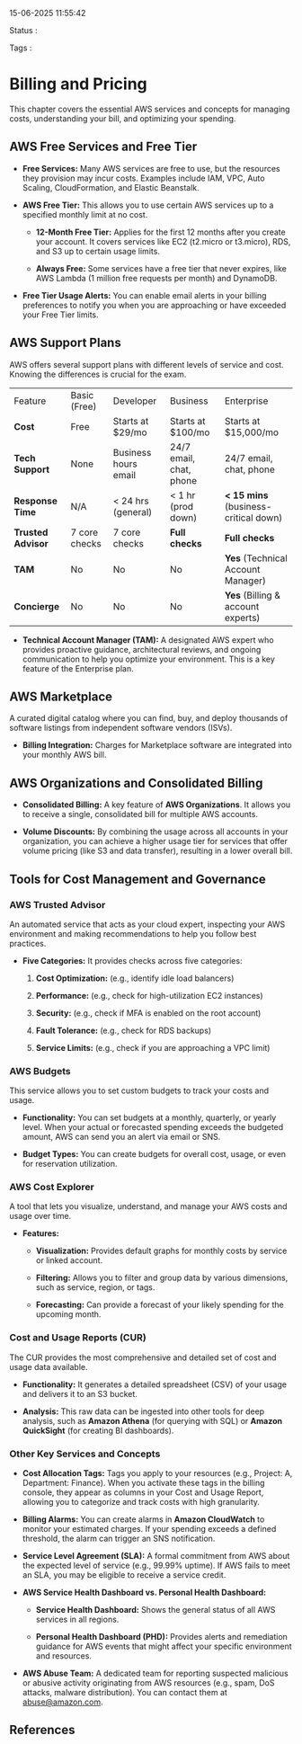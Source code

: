 15-06-2025 11:55:42

Status :

Tags :

# Billing and Pricing

This chapter covers the essential AWS services and concepts for managing costs, understanding your bill, and optimizing your spending.

## AWS Free Services and Free Tier

- **Free Services:** Many AWS services are free to use, but the resources they provision may incur costs. Examples include IAM, VPC, Auto Scaling, CloudFormation, and Elastic Beanstalk.
    
- **AWS Free Tier:** This allows you to use certain AWS services up to a specified monthly limit at no cost.
    
    - **12-Month Free Tier:** Applies for the first 12 months after you create your account. It covers services like EC2 (t2.micro or t3.micro), RDS, and S3 up to certain usage limits.
        
    - **Always Free:** Some services have a free tier that never expires, like AWS Lambda (1 million free requests per month) and DynamoDB.
        
- **Free Tier Usage Alerts:** You can enable email alerts in your billing preferences to notify you when you are approaching or have exceeded your Free Tier limits.
    

## AWS Support Plans

AWS offers several support plans with different levels of service and cost. Knowing the differences is crucial for the exam.

|   |   |   |   |   |
|---|---|---|---|---|
|Feature|Basic (Free)|Developer|Business|Enterprise|
|**Cost**|Free|Starts at $29/mo|Starts at $100/mo|Starts at $15,000/mo|
|**Tech Support**|None|Business hours email|24/7 email, chat, phone|24/7 email, chat, phone|
|**Response Time**|N/A|< 24 hrs (general)|< 1 hr (prod down)|**< 15 mins** (business-critical down)|
|**Trusted Advisor**|7 core checks|7 core checks|**Full checks**|**Full checks**|
|**TAM**|No|No|No|**Yes** (Technical Account Manager)|
|**Concierge**|No|No|No|**Yes** (Billing & account experts)|

- **Technical Account Manager (TAM):** A designated AWS expert who provides proactive guidance, architectural reviews, and ongoing communication to help you optimize your environment. This is a key feature of the Enterprise plan.
    

## AWS Marketplace

A curated digital catalog where you can find, buy, and deploy thousands of software listings from independent software vendors (ISVs).

- **Billing Integration:** Charges for Marketplace software are integrated into your monthly AWS bill.
    

## AWS Organizations and Consolidated Billing

- **Consolidated Billing:** A key feature of **AWS Organizations**. It allows you to receive a single, consolidated bill for multiple AWS accounts.
    
- **Volume Discounts:** By combining the usage across all accounts in your organization, you can achieve a higher usage tier for services that offer volume pricing (like S3 and data transfer), resulting in a lower overall bill.
    

## Tools for Cost Management and Governance

### AWS Trusted Advisor

An automated service that acts as your cloud expert, inspecting your AWS environment and making recommendations to help you follow best practices.

- **Five Categories:** It provides checks across five categories:
    
    1. **Cost Optimization:** (e.g., identify idle load balancers)
        
    2. **Performance:** (e.g., check for high-utilization EC2 instances)
        
    3. **Security:** (e.g., check if MFA is enabled on the root account)
        
    4. **Fault Tolerance:** (e.g., check for RDS backups)
        
    5. **Service Limits:** (e.g., check if you are approaching a VPC limit)
        

### AWS Budgets

This service allows you to set custom budgets to track your costs and usage.

- **Functionality:** You can set budgets at a monthly, quarterly, or yearly level. When your actual or forecasted spending exceeds the budgeted amount, AWS can send you an alert via email or SNS.
    
- **Budget Types:** You can create budgets for overall cost, usage, or even for reservation utilization.
    

### AWS Cost Explorer

A tool that lets you visualize, understand, and manage your AWS costs and usage over time.

- **Features:**
    
    - **Visualization:** Provides default graphs for monthly costs by service or linked account.
        
    - **Filtering:** Allows you to filter and group data by various dimensions, such as service, region, or tags.
        
    - **Forecasting:** Can provide a forecast of your likely spending for the upcoming month.
        

### Cost and Usage Reports (CUR)

The CUR provides the most comprehensive and detailed set of cost and usage data available.

- **Functionality:** It generates a detailed spreadsheet (CSV) of your usage and delivers it to an S3 bucket.
    
- **Analysis:** This raw data can be ingested into other tools for deep analysis, such as **Amazon Athena** (for querying with SQL) or **Amazon QuickSight** (for creating BI dashboards).
    

### Other Key Services and Concepts

- **Cost Allocation Tags:** Tags you apply to your resources (e.g., Project: A, Department: Finance). When you activate these tags in the billing console, they appear as columns in your Cost and Usage Report, allowing you to categorize and track costs with high granularity.
    
- **Billing Alarms:** You can create alarms in **Amazon CloudWatch** to monitor your estimated charges. If your spending exceeds a defined threshold, the alarm can trigger an SNS notification.
    
- **Service Level Agreement (SLA):** A formal commitment from AWS about the expected level of service (e.g., 99.99% uptime). If AWS fails to meet an SLA, you may be eligible to receive a service credit.
    
- **AWS Service Health Dashboard vs. Personal Health Dashboard:**
    
    - **Service Health Dashboard:** Shows the general status of all AWS services in all regions.
        
    - **Personal Health Dashboard (PHD):** Provides alerts and remediation guidance for AWS events that might affect your specific environment and resources.
        
- **AWS Abuse Team:** A dedicated team for reporting suspected malicious or abusive activity originating from AWS resources (e.g., spam, DoS attacks, malware distribution). You can contact them at abuse@amazon.com.


## References


